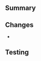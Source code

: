## Summary

<!-- Provide a high-level description of what this PR does. -->

## Changes

- <!-- Bullet list of major changes -->

## Testing

<!-- Describe how you tested your changes. Include commands run if applicable. -->
